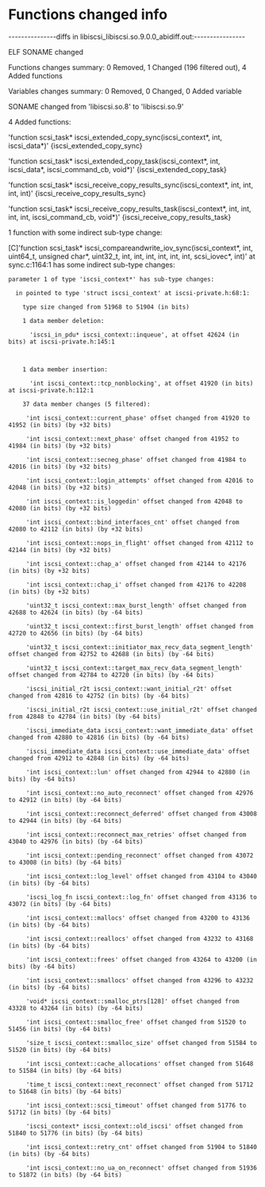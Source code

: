 # Functions changed info

---------------diffs in libiscsi_libiscsi.so.9.0.0_abidiff.out:----------------

ELF SONAME changed

Functions changes summary: 0 Removed, 1 Changed (196 filtered out), 4 Added functions

Variables changes summary: 0 Removed, 0 Changed, 0 Added variable



SONAME changed from 'libiscsi.so.8' to 'libiscsi.so.9'



4 Added functions:



  'function scsi_task* iscsi_extended_copy_sync(iscsi_context*, int, iscsi_data*)'    {iscsi_extended_copy_sync}

  'function scsi_task* iscsi_extended_copy_task(iscsi_context*, int, iscsi_data*, iscsi_command_cb, void*)'    {iscsi_extended_copy_task}

  'function scsi_task* iscsi_receive_copy_results_sync(iscsi_context*, int, int, int, int)'    {iscsi_receive_copy_results_sync}

  'function scsi_task* iscsi_receive_copy_results_task(iscsi_context*, int, int, int, int, iscsi_command_cb, void*)'    {iscsi_receive_copy_results_task}



1 function with some indirect sub-type change:



  [C]'function scsi_task* iscsi_compareandwrite_iov_sync(iscsi_context*, int, uint64_t, unsigned char*, uint32_t, int, int, int, int, int, int, scsi_iovec*, int)' at sync.c:1164:1 has some indirect sub-type changes:

    parameter 1 of type 'iscsi_context*' has sub-type changes:

      in pointed to type 'struct iscsi_context' at iscsi-private.h:68:1:

        type size changed from 51968 to 51904 (in bits)

        1 data member deletion:

          'iscsi_in_pdu* iscsi_context::inqueue', at offset 42624 (in bits) at iscsi-private.h:145:1



        1 data member insertion:

          'int iscsi_context::tcp_nonblocking', at offset 41920 (in bits) at iscsi-private.h:112:1

        37 data member changes (5 filtered):

         'int iscsi_context::current_phase' offset changed from 41920 to 41952 (in bits) (by +32 bits)

         'int iscsi_context::next_phase' offset changed from 41952 to 41984 (in bits) (by +32 bits)

         'int iscsi_context::secneg_phase' offset changed from 41984 to 42016 (in bits) (by +32 bits)

         'int iscsi_context::login_attempts' offset changed from 42016 to 42048 (in bits) (by +32 bits)

         'int iscsi_context::is_loggedin' offset changed from 42048 to 42080 (in bits) (by +32 bits)

         'int iscsi_context::bind_interfaces_cnt' offset changed from 42080 to 42112 (in bits) (by +32 bits)

         'int iscsi_context::nops_in_flight' offset changed from 42112 to 42144 (in bits) (by +32 bits)

         'int iscsi_context::chap_a' offset changed from 42144 to 42176 (in bits) (by +32 bits)

         'int iscsi_context::chap_i' offset changed from 42176 to 42208 (in bits) (by +32 bits)

         'uint32_t iscsi_context::max_burst_length' offset changed from 42688 to 42624 (in bits) (by -64 bits)

         'uint32_t iscsi_context::first_burst_length' offset changed from 42720 to 42656 (in bits) (by -64 bits)

         'uint32_t iscsi_context::initiator_max_recv_data_segment_length' offset changed from 42752 to 42688 (in bits) (by -64 bits)

         'uint32_t iscsi_context::target_max_recv_data_segment_length' offset changed from 42784 to 42720 (in bits) (by -64 bits)

         'iscsi_initial_r2t iscsi_context::want_initial_r2t' offset changed from 42816 to 42752 (in bits) (by -64 bits)

         'iscsi_initial_r2t iscsi_context::use_initial_r2t' offset changed from 42848 to 42784 (in bits) (by -64 bits)

         'iscsi_immediate_data iscsi_context::want_immediate_data' offset changed from 42880 to 42816 (in bits) (by -64 bits)

         'iscsi_immediate_data iscsi_context::use_immediate_data' offset changed from 42912 to 42848 (in bits) (by -64 bits)

         'int iscsi_context::lun' offset changed from 42944 to 42880 (in bits) (by -64 bits)

         'int iscsi_context::no_auto_reconnect' offset changed from 42976 to 42912 (in bits) (by -64 bits)

         'int iscsi_context::reconnect_deferred' offset changed from 43008 to 42944 (in bits) (by -64 bits)

         'int iscsi_context::reconnect_max_retries' offset changed from 43040 to 42976 (in bits) (by -64 bits)

         'int iscsi_context::pending_reconnect' offset changed from 43072 to 43008 (in bits) (by -64 bits)

         'int iscsi_context::log_level' offset changed from 43104 to 43040 (in bits) (by -64 bits)

         'iscsi_log_fn iscsi_context::log_fn' offset changed from 43136 to 43072 (in bits) (by -64 bits)

         'int iscsi_context::mallocs' offset changed from 43200 to 43136 (in bits) (by -64 bits)

         'int iscsi_context::reallocs' offset changed from 43232 to 43168 (in bits) (by -64 bits)

         'int iscsi_context::frees' offset changed from 43264 to 43200 (in bits) (by -64 bits)

         'int iscsi_context::smallocs' offset changed from 43296 to 43232 (in bits) (by -64 bits)

         'void* iscsi_context::smalloc_ptrs[128]' offset changed from 43328 to 43264 (in bits) (by -64 bits)

         'int iscsi_context::smalloc_free' offset changed from 51520 to 51456 (in bits) (by -64 bits)

         'size_t iscsi_context::smalloc_size' offset changed from 51584 to 51520 (in bits) (by -64 bits)

         'int iscsi_context::cache_allocations' offset changed from 51648 to 51584 (in bits) (by -64 bits)

         'time_t iscsi_context::next_reconnect' offset changed from 51712 to 51648 (in bits) (by -64 bits)

         'int iscsi_context::scsi_timeout' offset changed from 51776 to 51712 (in bits) (by -64 bits)

         'iscsi_context* iscsi_context::old_iscsi' offset changed from 51840 to 51776 (in bits) (by -64 bits)

         'int iscsi_context::retry_cnt' offset changed from 51904 to 51840 (in bits) (by -64 bits)

         'int iscsi_context::no_ua_on_reconnect' offset changed from 51936 to 51872 (in bits) (by -64 bits)





